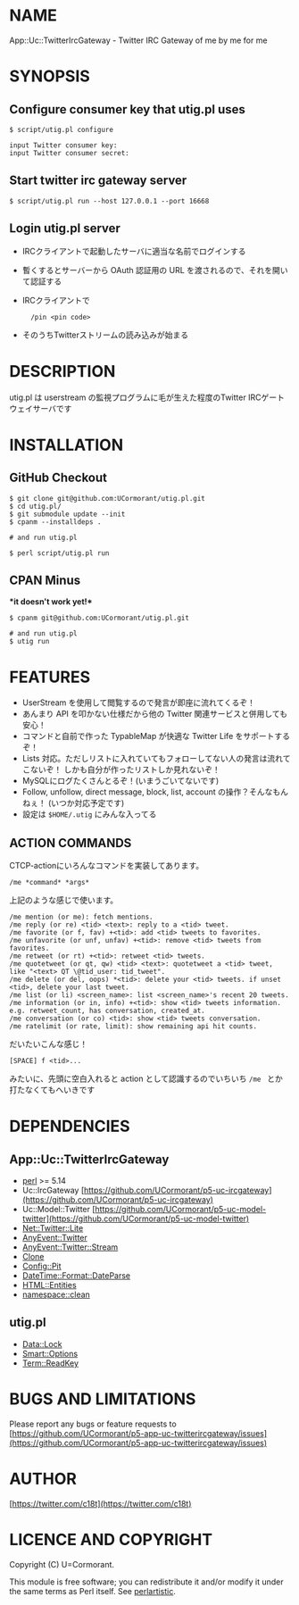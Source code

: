 # NAME

App::Uc::TwitterIrcGateway - Twitter IRC Gateway of me by me for me

# SYNOPSIS

## Configure consumer key that utig.pl uses

    $ script/utig.pl configure

    input Twitter consumer key:
    input Twitter consumer secret:

## Start twitter irc gateway server

    $ script/utig.pl run --host 127.0.0.1 --port 16668

## Login utig.pl server

- IRCクライアントで起動したサーバに適当な名前でログインする
- 暫くするとサーバーから OAuth 認証用の URL を渡されるので、それを開いて認証する
- IRCクライアントで

        /pin <pin code>
- そのうちTwitterストリームの読み込みが始まる

# DESCRIPTION

utig.pl は userstream の監視プログラムに毛が生えた程度のTwitter IRCゲートウェイサーバです

# INSTALLATION

## GitHub Checkout

    $ git clone git@github.com:UCormorant/utig.pl.git
    $ cd utig.pl/
    $ git submodule update --init
    $ cpanm --installdeps .

    # and run utig.pl

    $ perl script/utig.pl run

## CPAN Minus

__\*it doesn't work yet!\*__

    $ cpanm git@github.com:UCormorant/utig.pl.git

    # and run utig.pl
    $ utig run

# FEATURES

- UserStream を使用して閲覧するので発言が即座に流れてくるぞ！
- あんまり API を叩かない仕様だから他の Twitter 関連サービスと併用しても安心！
- コマンドと自前で作った TypableMap が快適な Twitter Life をサポートするぞ！
- Lists 対応。ただしリストに入れていてもフォローしてない人の発言は流れてこないぞ！
しかも自分が作ったリストしか見れないぞ！
- MySQLにログたくさんとるぞ！(いまうごいてないです)
- Follow, unfollow, direct message, block, list, account の操作？そんなもんねぇ！
(いつか対応予定です)
- 設定は `$HOME/.utig` にみんな入ってる

## ACTION COMMANDS

CTCP-actionにいろんなコマンドを実装してあります。

    /me *command* *args*

上記のような感じで使います。

    /me mention (or me): fetch mentions.
    /me reply (or re) <tid> <text>: reply to a <tid> tweet.
    /me favorite (or f, fav) +<tid>: add <tid> tweets to favorites.
    /me unfavorite (or unf, unfav) +<tid>: remove <tid> tweets from favorites.
    /me retweet (or rt) +<tid>: retweet <tid> tweets.
    /me quotetweet (or qt, qw) <tid> <text>: quotetweet a <tid> tweet, like "<text> QT \@tid_user: tid_tweet".
    /me delete (or del, oops) *<tid>: delete your <tid> tweets. if unset <tid>, delete your last tweet.
    /me list (or li) <screen_name>: list <screen_name>'s recent 20 tweets.
    /me information (or in, info) +<tid>: show <tid> tweets information. e.g. retweet_count, has conversation, created_at.
    /me conversation (or co) <tid>: show <tid> tweets conversation.
    /me ratelimit (or rate, limit): show remaining api hit counts.

だいたいこんな感じ！

    [SPACE] f <tid>...

みたいに、先頭に空白入れると action として認識するのでいちいち `/me ` とか打たなくてもへいきです

# DEPENDENCIES

## App::Uc::TwitterIrcGateway

- [perl](https://metacpan.org/pod/perl) >= 5.14
- Uc::IrcGateway [https://github.com/UCormorant/p5-uc-ircgateway](https://github.com/UCormorant/p5-uc-ircgateway)
- Uc::Model::Twitter [https://github.com/UCormorant/p5-uc-model-twitter](https://github.com/UCormorant/p5-uc-model-twitter)
- [Net::Twitter::Lite](https://metacpan.org/pod/Net::Twitter::Lite)
- [AnyEvent::Twitter](https://metacpan.org/pod/AnyEvent::Twitter)
- [AnyEvent::Twitter::Stream](https://metacpan.org/pod/AnyEvent::Twitter::Stream)
- [Clone](https://metacpan.org/pod/Clone)
- [Config::Pit](https://metacpan.org/pod/Config::Pit)
- [DateTime::Format::DateParse](https://metacpan.org/pod/DateTime::Format::DateParse)
- [HTML::Entities](https://metacpan.org/pod/HTML::Entities)
- [namespace::clean](https://metacpan.org/pod/namespace::clean)

## utig.pl

- [Data::Lock](https://metacpan.org/pod/Data::Lock)
- [Smart::Options](https://metacpan.org/pod/Smart::Options)
- [Term::ReadKey](https://metacpan.org/pod/Term::ReadKey)

# BUGS AND LIMITATIONS

Please report any bugs or feature requests to
[https://github.com/UCormorant/p5-app-uc-twitterircgateway/issues](https://github.com/UCormorant/p5-app-uc-twitterircgateway/issues)

# AUTHOR

[https://twitter.com/c18t](https://twitter.com/c18t)

# LICENCE AND COPYRIGHT

Copyright (C) U=Cormorant.

This module is free software; you can redistribute it and/or
modify it under the same terms as Perl itself. See [perlartistic](https://metacpan.org/pod/perlartistic).
